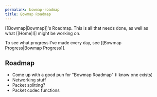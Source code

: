 ```yaml
---
permalink: bowmap-roadmap
title: Bowmap Roadmap
---
```


[[Bowmap|Bowmap]]'s Roadmap. This is all that needs done, as well as what [[Home|I]] might be working on.

To see what progress I've made every day, see [[Bowmap Progress|Bowmap Progress]].

## Roadmap

- Come up with a good pun for "Bowmap Roadmap" (I know one exists)
- Networking stuff
- Packet splitting?
- Packet codec functions
